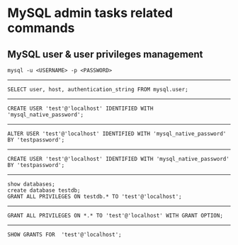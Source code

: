 # MySQL admin tasks related commands

## MySQL user & user privileges management

    mysql -u <USERNAME> -p <PASSWORD>
---

    SELECT user, host, authentication_string FROM mysql.user;
---

    CREATE USER 'test'@'localhost' IDENTIFIED WITH 'mysql_native_password';
---

    ALTER USER 'test'@'localhost' IDENTIFIED WITH 'mysql_native_password' BY 'testpassword';
---

    CREATE USER 'test'@'localhost' IDENTIFIED WITH 'mysql_native_password' BY 'testpassword';
---

    show databases;
    create database testdb;
    GRANT ALL PRIVILEGES ON testdb.* TO 'test'@'localhost';
---

    GRANT ALL PRIVILEGES ON *.* TO 'test'@'localhost' WITH GRANT OPTION;
---

    SHOW GRANTS FOR  'test'@'localhost';

